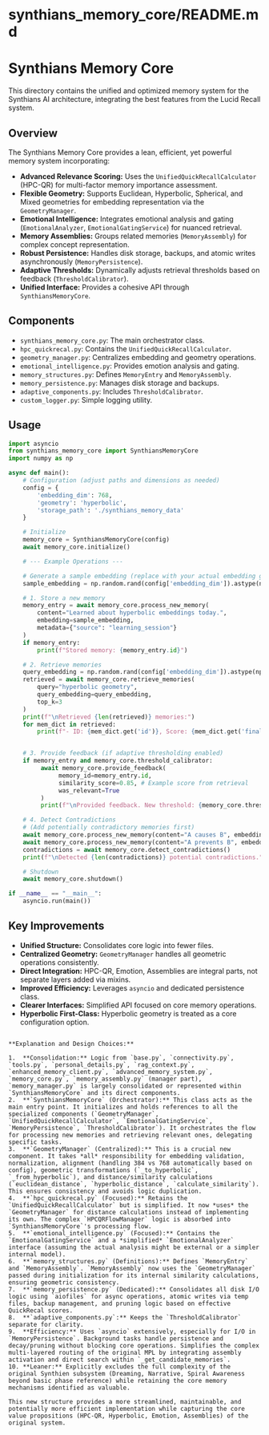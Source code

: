 # synthians_memory_core/README.md

# Synthians Memory Core

This directory contains the unified and optimized memory system for the Synthians AI architecture, integrating the best features from the Lucid Recall system.

## Overview

The Synthians Memory Core provides a lean, efficient, yet powerful memory system incorporating:

-   **Advanced Relevance Scoring:** Uses the `UnifiedQuickRecallCalculator` (HPC-QR) for multi-factor memory importance assessment.
-   **Flexible Geometry:** Supports Euclidean, Hyperbolic, Spherical, and Mixed geometries for embedding representation via the `GeometryManager`.
-   **Emotional Intelligence:** Integrates emotional analysis and gating (`EmotionalAnalyzer`, `EmotionalGatingService`) for nuanced retrieval.
-   **Memory Assemblies:** Groups related memories (`MemoryAssembly`) for complex concept representation.
-   **Robust Persistence:** Handles disk storage, backups, and atomic writes asynchronously (`MemoryPersistence`).
-   **Adaptive Thresholds:** Dynamically adjusts retrieval thresholds based on feedback (`ThresholdCalibrator`).
-   **Unified Interface:** Provides a cohesive API through `SynthiansMemoryCore`.

## Components

-   `synthians_memory_core.py`: The main orchestrator class.
-   `hpc_quickrecal.py`: Contains the `UnifiedQuickRecallCalculator`.
-   `geometry_manager.py`: Centralizes embedding and geometry operations.
-   `emotional_intelligence.py`: Provides emotion analysis and gating.
-   `memory_structures.py`: Defines `MemoryEntry` and `MemoryAssembly`.
-   `memory_persistence.py`: Manages disk storage and backups.
-   `adaptive_components.py`: Includes `ThresholdCalibrator`.
-   `custom_logger.py`: Simple logging utility.

## Usage

```python
import asyncio
from synthians_memory_core import SynthiansMemoryCore
import numpy as np

async def main():
    # Configuration (adjust paths and dimensions as needed)
    config = {
        'embedding_dim': 768,
        'geometry': 'hyperbolic',
        'storage_path': './synthians_memory_data'
    }

    # Initialize
    memory_core = SynthiansMemoryCore(config)
    await memory_core.initialize()

    # --- Example Operations ---

    # Generate a sample embedding (replace with your actual embedding generation)
    sample_embedding = np.random.rand(config['embedding_dim']).astype(np.float32)

    # 1. Store a new memory
    memory_entry = await memory_core.process_new_memory(
        content="Learned about hyperbolic embeddings today.",
        embedding=sample_embedding,
        metadata={"source": "learning_session"}
    )
    if memory_entry:
        print(f"Stored memory: {memory_entry.id}")

    # 2. Retrieve memories
    query_embedding = np.random.rand(config['embedding_dim']).astype(np.float32) # Use actual query embedding
    retrieved = await memory_core.retrieve_memories(
        query="hyperbolic geometry",
        query_embedding=query_embedding,
        top_k=3
    )
    print(f"\nRetrieved {len(retrieved)} memories:")
    for mem_dict in retrieved:
        print(f"- ID: {mem_dict.get('id')}, Score: {mem_dict.get('final_score', mem_dict.get('relevance_score')):.3f}, Content: {mem_dict.get('content', '')[:50]}...")


    # 3. Provide feedback (if adaptive thresholding enabled)
    if memory_entry and memory_core.threshold_calibrator:
         await memory_core.provide_feedback(
              memory_id=memory_entry.id,
              similarity_score=0.85, # Example score from retrieval
              was_relevant=True
         )
         print(f"\nProvided feedback. New threshold: {memory_core.threshold_calibrator.get_current_threshold():.3f}")

    # 4. Detect Contradictions
    # (Add potentially contradictory memories first)
    await memory_core.process_new_memory(content="A causes B", embedding=np.random.rand(config['embedding_dim']))
    await memory_core.process_new_memory(content="A prevents B", embedding=np.random.rand(config['embedding_dim']))
    contradictions = await memory_core.detect_contradictions()
    print(f"\nDetected {len(contradictions)} potential contradictions.")

    # Shutdown
    await memory_core.shutdown()

if __name__ == "__main__":
    asyncio.run(main())
```

## Key Improvements

-   **Unified Structure:** Consolidates core logic into fewer files.
-   **Centralized Geometry:** `GeometryManager` handles all geometric operations consistently.
-   **Direct Integration:** HPC-QR, Emotion, Assemblies are integral parts, not separate layers added via mixins.
-   **Improved Efficiency:** Leverages `asyncio` and dedicated persistence class.
-   **Clearer Interfaces:** Simplified API focused on core memory operations.
-   **Hyperbolic First-Class:** Hyperbolic geometry is treated as a core configuration option.
```

**Explanation and Design Choices:**

1.  **Consolidation:** Logic from `base.py`, `connectivity.py`, `tools.py`, `personal_details.py`, `rag_context.py`, `enhanced_memory_client.py`, `advanced_memory_system.py`, `memory_core.py`, `memory_assembly.py` (manager part), `memory_manager.py` is largely consolidated or represented within `SynthiansMemoryCore` and its direct components.
2.  **`SynthiansMemoryCore` (Orchestrator):** This class acts as the main entry point. It initializes and holds references to all the specialized components (`GeometryManager`, `UnifiedQuickRecallCalculator`, `EmotionalGatingService`, `MemoryPersistence`, `ThresholdCalibrator`). It orchestrates the flow for processing new memories and retrieving relevant ones, delegating specific tasks.
3.  **`GeometryManager` (Centralized):** This is a crucial new component. It takes *all* responsibility for embedding validation, normalization, alignment (handling 384 vs 768 automatically based on config), geometric transformations (`_to_hyperbolic`, `_from_hyperbolic`), and distance/similarity calculations (`euclidean_distance`, `hyperbolic_distance`, `calculate_similarity`). This ensures consistency and avoids logic duplication.
4.  **`hpc_quickrecal.py` (Focused):** Retains the `UnifiedQuickRecallCalculator` but is simplified. It now *uses* the `GeometryManager` for distance calculations instead of implementing its own. The complex `HPCQRFlowManager` logic is absorbed into `SynthiansMemoryCore`'s processing flow.
5.  **`emotional_intelligence.py` (Focused):** Contains the `EmotionalGatingService` and a *simplified* `EmotionalAnalyzer` interface (assuming the actual analysis might be external or a simpler internal model).
6.  **`memory_structures.py` (Definitions):** Defines `MemoryEntry` and `MemoryAssembly`. `MemoryAssembly` now uses the `GeometryManager` passed during initialization for its internal similarity calculations, ensuring geometric consistency.
7.  **`memory_persistence.py` (Dedicated):** Consolidates all disk I/O logic using `aiofiles` for async operations, atomic writes via temp files, backup management, and pruning logic based on effective QuickRecal scores.
8.  **`adaptive_components.py`:** Keeps the `ThresholdCalibrator` separate for clarity.
9.  **Efficiency:** Uses `asyncio` extensively, especially for I/O in `MemoryPersistence`. Background tasks handle persistence and decay/pruning without blocking core operations. Simplifies the complex multi-layered routing of the original MPL by integrating assembly activation and direct search within `_get_candidate_memories`.
10. **Leaner:** Explicitly excludes the full complexity of the original Synthien subsystem (Dreaming, Narrative, Spiral Awareness beyond basic phase reference) while retaining the core memory mechanisms identified as valuable.

This new structure provides a more streamlined, maintainable, and potentially more efficient implementation while capturing the core value propositions (HPC-QR, Hyperbolic, Emotion, Assemblies) of the original system.